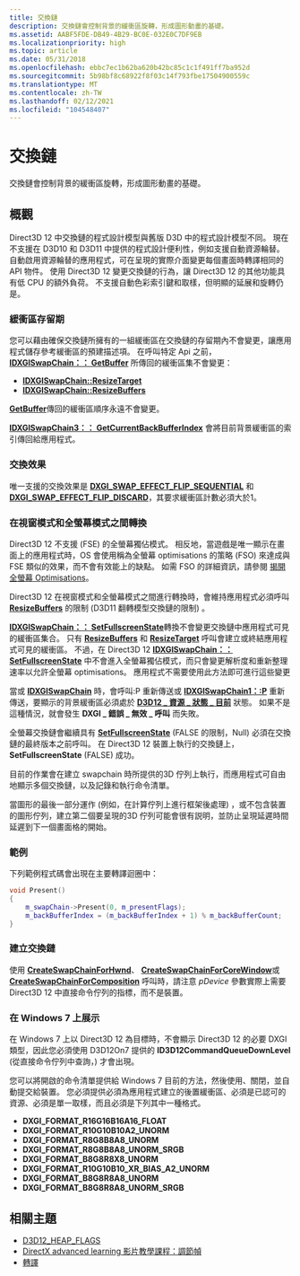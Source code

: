 ```yaml
---
title: 交換鏈
description: 交換鏈會控制背景的緩衝區旋轉，形成圖形動畫的基礎。
ms.assetid: AABF5FDE-DB49-4B29-BC0E-032E0C7DF9EB
ms.localizationpriority: high
ms.topic: article
ms.date: 05/31/2018
ms.openlocfilehash: ebbc7ec1b62ba620b42bc85c1c1f491ff7ba952d
ms.sourcegitcommit: 5b98bf8c68922f8f03c14f793fbe17504900559c
ms.translationtype: MT
ms.contentlocale: zh-TW
ms.lasthandoff: 02/12/2021
ms.locfileid: "104548407"
---
```

# <a name="swap-chains"></a>交換鏈

交換鏈會控制背景的緩衝區旋轉，形成圖形動畫的基礎。

## <a name="overview"></a>概觀

Direct3D 12 中交換鏈的程式設計模型與舊版 D3D 中的程式設計模型不同。 現在不支援在 D3D10 和 D3D11 中提供的程式設計便利性，例如支援自動資源輪替。 自動啟用資源輪替的應用程式，可在呈現的實際介面變更每個畫面時轉譯相同的 API 物件。 使用 Direct3D 12 變更交換鏈的行為，讓 Direct3D 12 的其他功能具有低 CPU 的額外負荷。 不支援自動色彩索引鍵和取樣，但明顯的延展和旋轉仍是。

### <a name="buffer-lifetime"></a>緩衝區存留期

您可以藉由確保交換鏈所擁有的一組緩衝區在交換鏈的存留期內不會變更，讓應用程式儲存參考緩衝區的預建描述項。 在呼叫特定 Api 之前， [**IDXGISwapChain：： GetBuffer**](/windows/desktop/api/dxgi/nf-dxgi-idxgiswapchain-getbuffer) 所傳回的緩衝區集不會變更：

-   [**IDXGISwapChain::ResizeTarget**](/windows/desktop/api/dxgi/nf-dxgi-idxgiswapchain-resizetarget)
-   [**IDXGISwapChain::ResizeBuffers**](/windows/desktop/api/dxgi/nf-dxgi-idxgiswapchain-resizebuffers)

[**GetBuffer**](/windows/desktop/api/dxgi/nf-dxgi-idxgiswapchain-getbuffer)傳回的緩衝區順序永遠不會變更。

[**IDXGISwapChain3：： GetCurrentBackBufferIndex**](/windows/desktop/api/dxgi1_4/nf-dxgi1_4-idxgiswapchain3-getcurrentbackbufferindex) 會將目前背景緩衝區的索引傳回給應用程式。

### <a name="swap-effects"></a>交換效果

唯一支援的交換效果是 [**DXGI_SWAP_EFFECT_FLIP_SEQUENTIAL**](/windows/win32/api/dxgi/ne-dxgi-dxgi_swap_effect) 和 [**DXGI_SWAP_EFFECT_FLIP_DISCARD**](/windows/win32/api/dxgi/ne-dxgi-dxgi_swap_effect)，其要求緩衝區計數必須大於1。

### <a name="transitioning-between-windowed-and-full-screen-modes"></a>在視窗模式和全螢幕模式之間轉換

Direct3D 12 不支援 (FSE) 的全螢幕獨佔模式。 相反地，當遊戲是唯一顯示在畫面上的應用程式時，OS 會使用稱為全螢幕 optimisations 的策略 (FSO) 來達成與 FSE 類似的效果，而不會有效能上的缺點。 如需 FSO 的詳細資訊，請參閱 [揭開全螢幕 Optimisations](https://devblogs.microsoft.com/directx/demystifying-full-screen-optimizations/)。

Direct3D 12 在視窗模式和全螢幕模式之間進行轉換時，會維持應用程式必須呼叫 [**ResizeBuffers**](/windows/desktop/api/dxgi/nf-dxgi-idxgiswapchain-resizebuffers) 的限制 (D3D11 翻轉模型交換鏈的限制) 。

[**IDXGISwapChain：： SetFullscreenState**](/windows/desktop/api/dxgi/nf-dxgi-idxgiswapchain-setfullscreenstate)轉換不會變更交換鏈中應用程式可見的緩衝區集合。 只有 [**ResizeBuffers**](/windows/desktop/api/dxgi/nf-dxgi-idxgiswapchain-resizebuffers) 和 [**ResizeTarget**](/windows/desktop/api/dxgi/nf-dxgi-idxgiswapchain-resizetarget) 呼叫會建立或終結應用程式可見的緩衝區。 不過，在 Direct3D 12 [**IDXGISwapChain：： SetFullscreenState**](/windows/desktop/api/dxgi/nf-dxgi-idxgiswapchain-setfullscreenstate) 中不會進入全螢幕獨佔模式，而只會變更解析度和重新整理速率以允許全螢幕 optimisations。 應用程式不需要使用此方法即可進行這些變更

當或 [**IDXGISwapChain**](/windows/win32/api/dxgi/nf-dxgi-idxgiswapchain-present) 時，會呼叫:P 重新傳送或 [**IDXGISwapChain1：:P**](/windows/desktop/api/dxgi1_2/nf-dxgi1_2-idxgiswapchain1-present1) 重新傳送，要顯示的背景緩衝區必須處於 [**D3D12 \_ 資源 \_ 狀態 \_ 目前**](/windows/desktop/api/d3d12/ne-d3d12-d3d12_resource_states) 狀態。 如果不是這種情況，就會發生 **DXGI \_ 錯誤 \_ 無效 \_ 呼叫** 而失敗。

全螢幕交換鏈會繼續具有 [**SetFullscreenState**](/windows/desktop/api/dxgi/nf-dxgi-idxgiswapchain-setfullscreenstate) (FALSE 的限制，Null) 必須在交換鏈的最終版本之前呼叫。 在 Direct3D 12 裝置上執行的交換鏈上， **SetFullscreenState** (FALSE) 成功。

目前的作業會在建立 swapchain 時所提供的3D 佇列上執行，而應用程式可自由地顯示多個交換鏈，以及記錄和執行命令清單。

當圖形的最後一部分運作 (例如，在計算佇列上進行框架後處理) ，或不包含裝置的圖形佇列，建立第二個要呈現的3D 佇列可能會很有説明，並防止呈現延遲時間延遲到下一個畫面格的開始。 

### <a name="example"></a>範例

下列範例程式碼會出現在主要轉譯迴圈中：

```cpp
void Present()
{
    m_swapChain->Present(0, m_presentFlags);
    m_backBufferIndex = (m_backBufferIndex + 1) % m_backBufferCount;
}
```

### <a name="creating-swap-chains"></a>建立交換鏈

使用 [**CreateSwapChainForHwnd**](/windows/desktop/api/dxgi1_2/nf-dxgi1_2-idxgifactory2-createswapchainforhwnd)、 [**CreateSwapChainForCoreWindow**](/windows/desktop/api/dxgi1_2/nf-dxgi1_2-idxgifactory2-createswapchainforcorewindow)或 [**CreateSwapChainForComposition**](/windows/desktop/api/dxgi1_2/nf-dxgi1_2-idxgifactory2-createswapchainforcomposition) 呼叫時，請注意 *pDevice* 參數實際上需要 Direct3D 12 中直接命令佇列的指標，而不是裝置。

### <a name="presenting-on-windows-7"></a>在 Windows 7 上展示

在 Windows 7 上以 Direct3D 12 為目標時，不會顯示 Direct3D 12 的必要 DXGI 類型，因此您必須使用 D3D12On7 提供的 **ID3D12CommandQueueDownLevel** (從直接命令佇列中查詢，) 才會出現。

您可以將開啟的命令清單提供給 Windows 7 目前的方法，然後使用、關閉，並自動提交給裝置。 您必須提供必須為應用程式建立的後置緩衝區、必須是已認可的資源、必須是單一取樣，而且必須是下列其中一種格式。

* **DXGI_FORMAT_R16G16B16A16_FLOAT**
* **DXGI_FORMAT_R10G10B10A2_UNORM**
* **DXGI_FORMAT_R8G8B8A8_UNORM**
* **DXGI_FORMAT_R8G8B8A8_UNORM_SRGB**
* **DXGI_FORMAT_B8G8R8X8_UNORM**
* **DXGI_FORMAT_R10G10B10_XR_BIAS_A2_UNORM**
* **DXGI_FORMAT_B8G8R8A8_UNORM**
* **DXGI_FORMAT_B8G8R8A8_UNORM_SRGB**

## <a name="related-topics"></a>相關主題

* [D3D12_HEAP_FLAGS](/windows/win32/api/d3d12/ne-d3d12-d3d12_heap_flags)
* [DirectX advanced learning 影片教學課程：調節幀](https://www.youtube.com/watch?v=wn02zCXa9IU)
* [轉譯](rendering.md)

